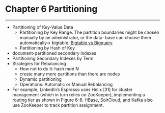 # Chapter 6 Partitioning
---
* Partitioning of Key-Value Data
  * Partitioning by Key Range. The partition boundaries might be chosen manually by an administrator, or the data‐ base can choose them automatically-> bigtable. [Bigtable vs Bigquery](https://stackoverflow.com/questions/39919815/whats-the-difference-between-bigquery-and-bigtable) 
  * Partitioning by Hash of Key
* document-partitioned secondary indexes
* Partitioning Secondary Indexes by Term
* Strategies for Rebalancing
  * How not to do it: hash mod N
  * create many more partitions than there are nodes 
  * Dynamic partitioning
  * Operations: Automatic or Manual Rebalancing
* For example, LinkedIn’s Espresso uses Helix [31] for cluster management (which in turn relies on ZooKeeper), implementing a routing tier as shown in Figure 6-8. HBase, SolrCloud, and Kafka also use ZooKeeper to track partition assignment.
